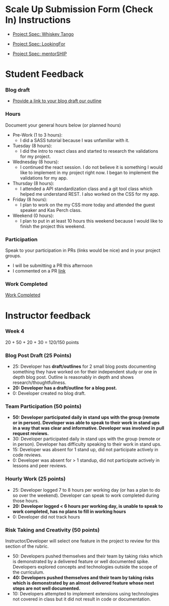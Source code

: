# Scale Up Submission Form (Check In) Instructions

- [Project Spec: Whiskey Tango](https://github.com/turingschool/lesson_plans/blob/master/ruby_04-apis_and_scalability/independent_study_project.markdown)

- [Project Spec: LookingFor](https://github.com/turingschool/lesson_plans/blob/master/ruby_04-apis_and_scalability/looking_for_project.markdown)

- [Project Spec: mentorSHIP](https://github.com/turingschool/lesson_plans/blob/master/ruby_04-apis_and_scalability/mentorSHIP_project.markdown)

# Student Feedback

### Blog draft

- [Provide a link to your blog draft our outline](https://gist.github.com/icorson3/e9da7491e0c2fe96e0f2f96b716916df)

### Hours

Document your general hours below (or planned hours)

- Pre-Work (1 to 3 hours):
  - I did a SASS tutorial because I was unfamiliar with it.
- Tuesday (8 hours):
  - I did the intro to react class and started to research the validations for my project.
- Wednesday (8 hours):
  - I continued the react session. I do not believe it is something I would like to implement in my project right now. I began to implement the validations for my app.
- Thursday (8 hours):
  - I attended a API standardization class and a git tool class which helped me understand REST. I also worked on the CSS for my app.
- Friday (8 hours):
  - I plan to work on the my CSS more today and attended the guest speaker and Kas Perch class.
- Weekend (0 hours):
  - I plan to put in at least 10 hours this weekend because I would like to finish the project this weekend.

### Participation

Speak to your participation in PRs (links would be nice) and in your project groups.
- I will be submitting a PR this afternoon
- I commented on a PR [link](https://github.com/nickpisciotta/electron_notes_app/pull/5)

### Work Completed

[Work Completed](https://github.com/icorson3/turing-arcade/pull/1)


# Instructor feedback

### Week 4

20 + 50 + 20 + 30 = 120/150 points

### Blog Post Draft (25 Points)  

  * 25: Developer has **draft/outlines** for 2 small blog posts documenting something they have worked on for their independent study or one in depth blog post. Outline is reasonably in depth and shows research/thoughtfullness.
  * **20: Developer has **a draft/outline** for a blog post.**
  * 0: Developer created no blog draft.

### Team Participation (50 points)

  * **50: Developer participated daily in stand ups with the group (remote or in person). Developer was able to speak to their work in stand ups in a way that was clear and informative. Developer was involved in pull request reviews.**
  * 30: Developer participated daily in stand ups with the group (remote or in person). Developer has difficulty speaking to their work in stand ups.
  * 15: Developer was absent for 1 stand up, did not participate actively in code reviews.
  * 0: Developer was absent for > 1 standup, did not participate actively in lessons and peer reviews.

### Hourly Work (25 points)

  * 25: Developer logged 7 to 8 hours per working day (or has a plan to do so over the weekend). Developer can speak to work completed during those hours.
  * **20: Developer logged < 6 hours per working day, is unable to speak to work completed, has no plans to fill in working hours**
  * 0: Developer did not track hours

### Risk Taking and Creativity (50 points)

Instructor/Developer will select one feature in the project to review for this section of the rubric.

  * 50: Developers pushed themselves and their team by taking risks which is demonstrated by a delivered feature or well documented spike. Developers explored concepts and technologies outside the scope of the curriculum.
  * **40: Developers pushed themselves and their team by taking risks which is demonstrated by an almost delivered feature whose next steps are not well documented.**
  * 10: Developers attempted to implement extensions using technologies not covered in class but it did not result in code or documentation.
